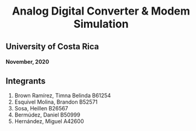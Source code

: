 <h1 align="center"> Analog Digital Converter & Modem Simulation</h1>


## University of Costa Rica
#### November, 2020


## Integrants
1. Brown Ramírez, Timna Belinda  B61254
2. Esquivel Molina, Brandon B52571
3. Sosa, Heillen B26567
4. Bermúdez, Daniel B50999
5. Hernández, Miguel A42600
